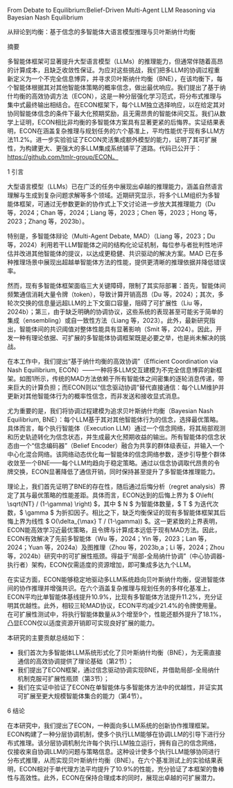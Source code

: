 From Debate to Equilibrium:Belief-Driven Multi-Agent LLM Reasoning via Bayesian Nash Equilibrium

从辩论到均衡：基于信念的多智能体大语言模型推理与贝叶斯纳什均衡

摘要 

多智能体框架可显著提升大型语言模型（LLMs）的推理能力，但通常伴随着高昂的计算成本，且缺乏收敛性保证。为应对这些挑战，我们把多LLM的协调过程重新定义为一个不完全信息博弈，并寻求贝叶斯纳什均衡（BNE），在该均衡下，每个智能体根据其对其他智能体策略的概率信念，做出最优响应。我们提出了基于纳什均衡的高效协调方法（ECON），这是一种分层强化学习范式，将分布式推理与集中式最终输出相结合。在ECON框架下，每个LLM独立选择响应，以在给定其对协同智能体信念的条件下最大化预期奖励，且无需昂贵的智能体间交互。我们从数学上证明，ECON相比非均衡的多智能体方案具有显著更紧的后悔界。实证结果表明，ECON在涵盖复杂推理与规划任务的六个基准上，平均性能优于现有多LLM方法11.2%。进一步实验验证了ECON灵活集成额外模型的能力，证明了其可扩展性，为构建更大、更强大的多LLM集成系统铺平了道路。代码已公开于：https://github.com/tmlr-group/ECON。

1 引言  

大型语言模型（LLMs）已在广泛的任务中展现出卓越的推理能力，涵盖自然语言理解与生成到复杂问题求解等多个领域。近期研究显示，将多个LLM组织为多智能体框架，可通过无参数更新的协作式上下文讨论进一步放大其推理能力（Du 等，2024；Chan 等，2024；Liang 等，2023；Chen 等，2023；Hong 等，2023；Zhang 等，2023b）。

特别是，多智能体辩论（Multi-Agent Debate, MAD）（Liang 等，2023；Du 等，2024）利用若干LLM智能体之间的结构化论证机制，每位参与者批判性地评估并改进其他智能体的提议，以达成更稳健、共识驱动的解决方案。MAD 已在多种推理场景中展现出超越单智能体方法的性能，提供更清晰的推理依据并降低错误率。

然而，现有多智能体框架面临三大关键障碍，限制了其实际部署：首先，智能体间频繁通信消耗大量令牌（token），导致计算开销高昂（Du 等，2024）；其次，多轮次交换的信息量远超LLM的上下文窗口容量，阻碍了可扩展性（Liu 等，2024b）；第三，由于缺乏明确的协调协议，这些系统的表现甚至可能劣于简单的集成（ensembling）或自一致性方法（Liang 等，2023）。此外，最新研究指出，智能体间的共识阈值对整体性能具有显著影响（Smit 等，2024）。因此，开发一种有理论依据、可扩展的多智能体协调框架既是必要之举，也是尚未解决的挑战。

在本工作中，我们提出“基于纳什均衡的高效协调”（Efficient Coordination via Nash Equilibrium, ECON）——一种将多LLM交互建模为不完全信息博弈的新框架。如图1所示，传统的MAD方法依赖于所有智能体之间密集的逐轮消息传递，带来巨大的计算负担；而ECON则以“信念驱动协调”替代直接通信：每个LLM维护并更新对其他智能体行为的概率性信念，而非发送和接收显式消息。

尤为重要的是，我们将协调过程建模为追求贝叶斯纳什均衡（Bayesian Nash Equilibrium, BNE）：每个LLM基于其对其他智能体行为的信念，选择最优策略。具体而言，每个执行智能体（Execution LLM）通过一个信念网络，将其局部观测和历史轨迹转化为信念状态，并生成最大化预期收益的输出。所有智能体的信念状态由一个“信念编码器”（Belief Encoder）融合为共享的群体级表征，并输入一个中心化混合网络。该网络动态优化每一智能体的信念网络参数，逐步引导整个群体收敛至一个BNE——每个LLM均趋向于稳定策略。通过以信念协调取代昂贵的令牌交换，ECON显著降低了通信开销，同时保持甚至提升了多智能体推理能力。

理论上，我们首先证明了BNE的存在性，随后通过后悔分析（regret analysis）界定了其与最优策略的性能差距。具体而言，ECON达到的后悔上界为 $ O\left( \sqrt{NT} / (1-\gamma) \right) $，其中 $ N $ 为智能体数量，$ T $ 为迭代次数，$ \gamma $ 为折扣因子。相比之下，缺乏均衡保证的现有多智能体框架其后悔上界为线性 $ O(\delta_{\max} T / (1-\gamma)) $。这一更紧致的上界表明，ECON能高效学习近最优策略，且令牌与计算成本远低于现有MAD方法。因此，ECON有效解决了先前多智能体（Wu 等，2024；Yin 等，2023；Lan 等，2024；Yuan 等，2024a）及图推理（Zhou 等，2023b,a；Li 等，2024；Zhou 等，2024b）研究中的可扩展性瓶颈。得益于“局部-全局纳什协调”（中心协调器-执行者）架构，ECON仅需适度的资源增加，即可集成多达九个LLM。

在实证方面，ECON能够稳定地驱动多LLM系统趋向贝叶斯纳什均衡，促进智能体间的协作推理并增强共识。在六个涵盖复杂推理与规划任务的多样化基准上，ECON平均比单智能体基线提升10.9%，比现有多智能体方法提升11.2%，充分证明其优越性。此外，相较三轮MAD协议，ECON平均减少21.4%的令牌使用量。在可扩展性测试中，将执行智能体数量从3个增至9个，性能还额外提升了18.1%，凸显ECON仅以适度资源开销即可实现良好扩展的能力。

本研究的主要贡献总结如下：

- 我们首次为多智能体LLM系统形式化了贝叶斯纳什均衡（BNE），为无需直接通信的高效协调提供了理论基础（第2节）；
- 我们提出了ECON框架，通过信念驱动协调实现BNE，并借助局部-全局纳什机制克服可扩展性瓶颈（第3节）；
- 我们在实证中验证了ECON在单智能体与多智能体方法中的优越性，并证实其可扩展至更大规模智能体集合的能力（第4节）。

6 结论  

在本研究中，我们提出了ECON，一种面向多LLM系统的创新协作推理框架。ECON构建了一种分层协调机制，使多个执行LLM能够在协调LLM的引导下进行分布式推理。该分层协调机制允许每个执行LLM独立运行，拥有自己的信念网络，仅接收来自协调LLM的问题与策略信息。这种设计使多个执行LLM能够协同进行分布式推理，从而实现贝叶斯纳什均衡（BNE）。在六个基准测试上的实验结果表明，ECON相对于单代理方法平均提升了10.9%的性能，充分验证了本框架的鲁棒性与高效性。此外，ECON在保持合理成本的同时，展现出卓越的可扩展潜力。
